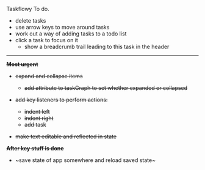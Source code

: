 Taskflowy To do.


- delete tasks
- use arrow keys to move around tasks
- work out a way of adding tasks to a todo list
- click a task to focus on it
  - show a breadcrumb trail leading to this task in the header


---


**~~Most urgent~~**

- ~~expand and collapse items~~
  - ~~add attribute to taskGraph to set whether expanded or collapsed~~

- ~~add key listeners to perform actions:~~
  - ~~indent left~~
  - ~~indent right~~
  - ~~add task~~

- ~~make text editable and reflected in state~~

**~~After key stuff is done~~**

- ~save state of app somewhere and reload saved state~